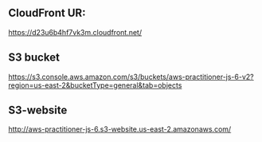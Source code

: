 ## CloudFront UR:

https://d23u6b4hf7vk3m.cloudfront.net/

## S3 bucket

https://s3.console.aws.amazon.com/s3/buckets/aws-practitioner-js-6-v2?region=us-east-2&bucketType=general&tab=objects

## S3-website

http://aws-practitioner-js-6.s3-website.us-east-2.amazonaws.com/
